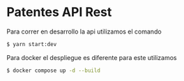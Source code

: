 # Patentes API Rest

Para correr en desarrollo la api utilizamos el comando
```bash
$ yarn start:dev
```

Para docker el despliegue es diferente para este utilizamos
```bash
$ docker compose up -d --build
```